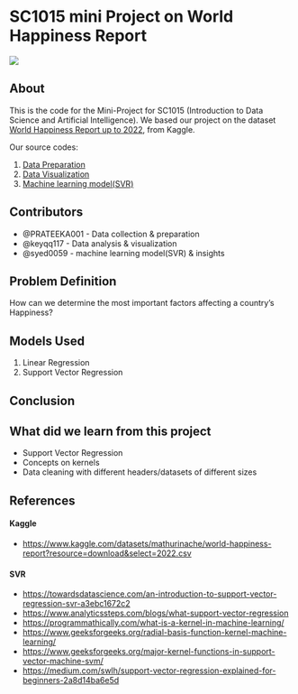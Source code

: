 # SC1015 mini Project on World Happiness Report
![](https://www.google.com/url?sa=i&url=https%3A%2F%2Fwww.kaggle.com%2Flondeen%2Fworld-happiness-report-2020&psig=AOvVaw2OwurW3F0vwRjX-jfl2ovN&ust=1650893519542000&source=images&cd=vfe&ved=0CAwQjRxqFwoTCICKseHnrPcCFQAAAAAdAAAAABAD)

## About

This is the code for the Mini-Project for SC1015 (Introduction to Data Science and Artificial Intelligence). We based our project on the dataset [World Happiness Report up to 2022](https://www.kaggle.com/datasets/mathurinache/world-happiness-report), from Kaggle.

Our source codes:
1. [Data Preparation](https://github.com/keyqq117/SC1015_Project_Data_science/blob/94801ee6dcf1834fee36a20c5fe47c0bdf2cf686/SC1015%20project%20data%20preparation.ipynb)
2. [Data Visualization](https://github.com/keyqq117/SC1015_Project_Data_science/blob/94801ee6dcf1834fee36a20c5fe47c0bdf2cf686/SC1015%20project%20data%20visualisation%20(5).ipynb)
3. [Machine learning model(SVR)](https://github.com/keyqq117/SC1015_Project_Data_science/blob/94801ee6dcf1834fee36a20c5fe47c0bdf2cf686/SC1015%20project%20machine%20learning.ipynb)

## Contributors
- @PRATEEKA001 - Data collection & preparation
- @keyqq117 - Data analysis & visualization
- @syed0059 - machine learning model(SVR) & insights

## Problem Definition
How can we determine the most important factors affecting a country’s Happiness?

## Models Used
1. Linear Regression
2. Support Vector Regression

## Conclusion


## What did we learn from this project
- Support Vector Regression
- Concepts on kernels
- Data cleaning with different headers/datasets of different sizes

## References
#### Kaggle 
- https://www.kaggle.com/datasets/mathurinache/world-happiness-report?resource=download&select=2022.csv
#### SVR 
- https://towardsdatascience.com/an-introduction-to-support-vector-regression-svr-a3ebc1672c2
- https://www.analyticssteps.com/blogs/what-support-vector-regression
- https://programmathically.com/what-is-a-kernel-in-machine-learning/
- https://www.geeksforgeeks.org/radial-basis-function-kernel-machine-learning/
- https://www.geeksforgeeks.org/major-kernel-functions-in-support-vector-machine-svm/
- https://medium.com/swlh/support-vector-regression-explained-for-beginners-2a8d14ba6e5d
